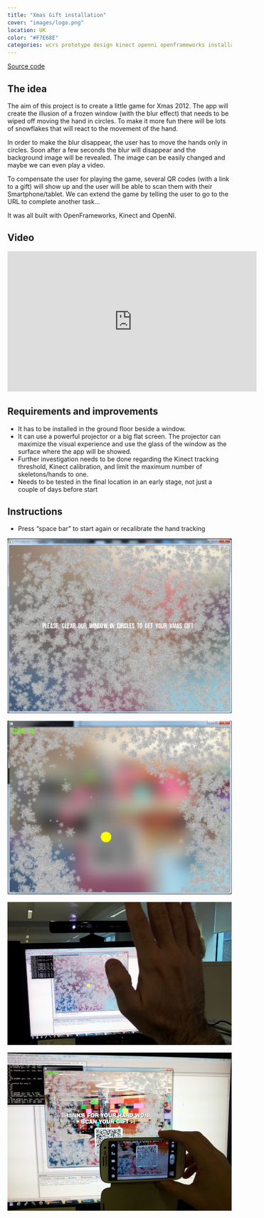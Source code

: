 ```yaml
---
title: "Xmas Gift installation"
cover: "images/logo.png"
location: UK
color: "#F7E68E"
categories: wcrs prototype design kinect openni openframeworks installation inverted open-source
---
```


<p class="align-center">
<a class="btn" href="https://github.com/gazpachu/xmas-gift" target="_blank">Source code</a>
</p>

## The idea

The aim of this project is to create a little game for Xmas 2012. The app will create the illusion of a frozen window (with the blur effect) that needs to be wiped off moving the hand in circles. To make it more fun there will be lots of snowflakes that will react to the movement of the hand.

In order to make the blur disappear, the user has to move the hands only in circles. Soon after a few seconds the blur will disappear and the background image will be revealed. The image can be easily changed and maybe we can even play a video.

To compensate the user for playing the game, several QR codes (with a link to a gift) will show up and the user will be able to scan them with their Smartphone/tablet. We can extend the game by telling the user to go to the URL to complete another task...

It was all built with OpenFrameworks, Kinect and OpenNI.

## Video

<iframe width="560" height="315" src="https://www.youtube.com/embed/4uDsONxNdDg" frameborder="0" allow="accelerometer; autoplay; encrypted-media; gyroscope; picture-in-picture" allowfullscreen></iframe>

## Requirements and improvements

- It has to be installed in the ground floor beside a window.
- It can use a powerful projector or a big flat screen. The projector can maximize the visual experience and use the glass of the window as the surface where the app will be showed.
- Further investigation needs to be done regarding the Kinect tracking threshold, Kinect calibration, and limit the maximum number of skeletons/hands to one.
- Needs to be tested in the final location in an early stage, not just a couple of days before start

## Instructions

- Press “space bar” to start again or recalibrate the hand tracking

![](./images/1.jpg "Initial screen. Snowflakes are moving a little bit randomly")

![](./images/2.jpg "Halfway through. The yellow dot represents the movement of the hand")

![](./images/3.jpg "Development setup. Example of usage with the hand")

![](./images/4.jpg "Final stage. The user scanning the QR code")
